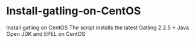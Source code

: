 # Install-gatling-on-CentOS
Install gatling on CentOS
The script installs the latest Gatling 2.2.5 + Java Open JDK and EPEL on CentOS
